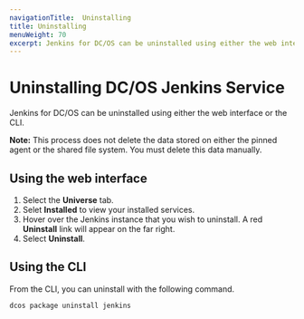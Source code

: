 ```yaml
---
navigationTitle:  Uninstalling
title: Uninstalling
menuWeight: 70
excerpt: Jenkins for DC/OS can be uninstalled using either the web interface or the CLI. 
---
```

# Uninstalling DC/OS Jenkins Service

Jenkins for DC/OS can be uninstalled using either the web interface or the CLI.

**Note:** This process does not delete the data stored on either the pinned agent or the shared file system. You must delete this data manually.

## Using the web interface

1. Select the **Universe** tab.
1. Selet **Installed** to view your installed services.
1. Hover over the Jenkins instance that you wish to uninstall. A red **Uninstall** link will appear on the far right.
1. Select **Uninstall**.

## Using the CLI

From the CLI, you can uninstall with the following command.

```bash
dcos package uninstall jenkins
```
